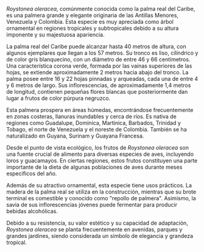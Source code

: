 _Roystonea oleracea_, comúnmente conocida como la palma real del Caribe, es una palmera grande y elegante originaria de las Antillas Menores, Venezuela y Colombia. Esta especie es muy apreciada como árbol ornamental en regiones tropicales y subtropicales debido a su altura imponente y su majestuosa apariencia.

La palma real del Caribe puede alcanzar hasta 40 metros de altura, con algunos ejemplares que llegan a los 57 metros. Su tronco es liso, cilíndrico y de color gris blanquecino, con un diámetro de entre 46 y 66 centímetros. Una característica corona verde, formada por las vainas superiores de las hojas, se extiende aproximadamente 2 metros hacia abajo del tronco. La palma posee entre 16 y 22 hojas pinnadas y arqueadas, cada una de entre 4 y 6 metros de largo. Sus inflorescencias, de aproximadamente 1,4 metros de longitud, contienen pequeñas flores blancas que posteriormente dan lugar a frutos de color púrpura negruzco.

Esta palmera prospera en áreas húmedas, encontrándose frecuentemente en zonas costeras, llanuras inundables y cerca de ríos. Es nativa de regiones como Guadalupe, Dominica, Martinica, Barbados, Trinidad y Tobago, el norte de Venezuela y el noreste de Colombia. También se ha naturalizado en Guyana, Surinam y Guayana Francesa.

Desde el punto de vista ecológico, los frutos de _Roystonea oleracea_ son una fuente crucial de alimento para diversas especies de aves, incluyendo loros y guacamayos. En ciertas regiones, estos frutos constituyen una parte importante de la dieta de algunas poblaciones de aves durante meses específicos del año.

Además de su atractivo ornamental, esta especie tiene usos prácticos. La madera de la palma real se utiliza en la construcción, mientras que su brote terminal es comestible y conocido como "repollo de palmera". Asimismo, la savia de sus inflorescencias jóvenes puede fermentar para producir bebidas alcohólicas.

Debido a su resistencia, su valor estético y su capacidad de adaptación, _Roystonea oleracea_ se planta frecuentemente en avenidas, parques y grandes jardines, siendo considerada un símbolo de elegancia y grandeza tropical.
